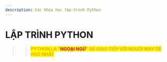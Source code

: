 ```yaml
---
description: Các khóa học lập trình Python
---
```


# LẬP TRÌNH PYTHON

>
>
> > <mark style="color:orange;">**PYTHON LÀ "**</mark><mark style="color:red;">**NGOẠI NGỮ**</mark><mark style="color:orange;">**" ĐỂ GIAO TIẾP VỚI NGƯỜI MÁY DỄ HỌC NHẤT**</mark>
>
>
